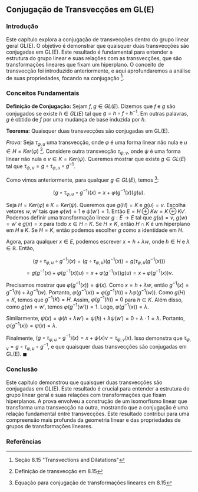 ## Conjugação de Transvecções em GL(E)

### Introdução
Este capítulo explora a conjugação de transvecções dentro do grupo linear geral GL(E). O objetivo é demonstrar que quaisquer duas transvecções são conjugadas em GL(E). Este resultado é fundamental para entender a estrutura do grupo linear e suas relações com as transvecções, que são transformações lineares que fixam um hiperplano. O conceito de transvecção foi introduzido anteriormente, e aqui aprofundaremos a análise de suas propriedades, focando na conjugação [^305].

### Conceitos Fundamentais
**Definição de Conjugação:** Sejam $f, g \in GL(E)$. Dizemos que $f$ e $g$ são conjugados se existe $h \in GL(E)$ tal que $g = h \circ f \circ h^{-1}$. Em outras palavras, $g$ é obtido de $f$ por uma mudança de base induzida por $h$.

**Teorema:** Quaisquer duas transvecções são conjugadas em GL(E).

*Prova:* Seja $\tau_{\varphi,u}$ uma transvecção, onde $\varphi$ é uma forma linear não nula e $u \in H = Ker(\varphi)$ [^306]. Considere outra transvecção $\tau_{\psi,v}$, onde $\psi$ é uma forma linear não nula e $v \in K = Ker(\psi)$. Queremos mostrar que existe $g \in GL(E)$ tal que $\tau_{\psi,v} = g \circ \tau_{\varphi,u} \circ g^{-1}$.

Como vimos anteriormente, para qualquer $g \in GL(E)$, temos [^310]:

$$ (g \circ \tau_{\varphi,u} \circ g^{-1})(x) = x + \varphi(g^{-1}(x))g(u). $$

Seja $H = Ker(\varphi)$ e $K = Ker(\psi)$. Queremos que $g(H) = K$ e $g(u) = v$. Escolha vetores $w, w'$ tais que $\varphi(w) = 1$ e $\psi(w') = 1$. Então $E = H \oplus Kw = K \oplus Kv'$. Podemos definir uma transformação linear $g: E \to E$ tal que $g(u) = v$, $g(w) = w'$ e $g(x) = x$ para todo $x \in H \cap K$. Se $H \neq K$, então $H \cap K$ é um hiperplano em $H$ e $K$. Se $H = K$, então podemos escolher $g$ como a identidade em $H$.

Agora, para qualquer $x \in E$, podemos escrever $x = h + \lambda w$, onde $h \in H$ e $\lambda \in \mathbb{R}$. Então,

$$ (g \circ \tau_{\varphi,u} \circ g^{-1})(x) = (g \circ \tau_{\varphi,u})(g^{-1}(x)) = g(\tau_{\varphi,u}(g^{-1}(x))) $$
$$ = g(g^{-1}(x) + \varphi(g^{-1}(x))u) = x + \varphi(g^{-1}(x))g(u) = x + \varphi(g^{-1}(x))v. $$

Precisamos mostrar que $\varphi(g^{-1}(x)) = \psi(x)$. Como $x = h + \lambda w$, então $g^{-1}(x) = g^{-1}(h) + \lambda g^{-1}(w)$. Portanto, $\varphi(g^{-1}(x)) = \varphi(g^{-1}(h)) + \lambda \varphi(g^{-1}(w))$. Como $g(H) = K$, temos que $g^{-1}(K) = H$. Assim, $\varphi(g^{-1}(h)) = 0$ para $h \in K$. Além disso, como $g(w) = w'$, temos $\varphi(g^{-1}(w')) = 1$. Logo, $\varphi(g^{-1}(x)) = \lambda$.

Similarmente, $\psi(x) = \psi(h + \lambda w') = \psi(h) + \lambda \psi(w') = 0 + \lambda \cdot 1 = \lambda$. Portanto, $\varphi(g^{-1}(x)) = \psi(x) = \lambda$.

Finalmente, $(g \circ \tau_{\varphi,u} \circ g^{-1})(x) = x + \psi(x)v = \tau_{\psi,v}(x)$. Isso demonstra que $\tau_{\psi,v} = g \circ \tau_{\varphi,u} \circ g^{-1}$, e que quaisquer duas transvecções são conjugadas em GL(E). $\blacksquare$

### Conclusão
Este capítulo demonstrou que quaisquer duas transvecções são conjugadas em GL(E). Este resultado é crucial para entender a estrutura do grupo linear geral e suas relações com transformações que fixam hiperplanos. A prova envolveu a construção de um isomorfismo linear que transforma uma transvecção na outra, mostrando que a conjugação é uma relação fundamental entre transvecções. Este resultado contribui para uma compreensão mais profunda da geometria linear e das propriedades de grupos de transformações lineares.

### Referências
[^305]: Seção 8.15 "Transvections and Dilatations"
[^306]: Definição de transvecção em 8.15
[^310]: Equação para conjugação de transformações lineares em 8.15
<!-- END -->
